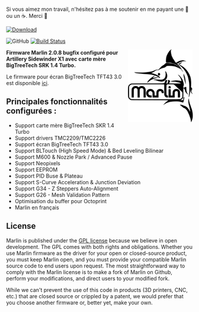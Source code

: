 Si vous aimez mon travail, n'hésitez pas à me soutenir en me payant une 🍺 ou un ☕. Merci 🙂

 [ ![Download](https://user-images.githubusercontent.com/12702322/115148445-e5a40100-a05f-11eb-8552-c1f5d4355987.png) ](https://www.paypal.me/CyrilGuislain)


![GitHub](https://img.shields.io/github/license/marlinfirmware/marlin.svg)
[![Build Status](https://github.com/MarlinFirmware/Marlin/workflows/CI/badge.svg?branch=bugfix-2.0.x)](https://github.com/MarlinFirmware/Marlin/actions)

<img align="right" width=175 src="buildroot/share/pixmaps/logo/marlin-250.png" />

**Firmware Marlin 2.0.8 bugfix configuré pour Artillery Sidewinder X1 avec carte mère BigTreeTech SRK 1.4 Turbo.**

Le firmware pour écran BigTreeTech TFT43 3.0 est disponible [ici](https://github.com/Guilouz/BTT-TFT43-Sidewinder-X1).

## Principales fonctionnalités configurées :

- Support carte mère BigTreeTech SKR 1.4 Turbo
- Support drivers TMC2209/TMC2226
- Support écran BigTreeTech TFT43 3.0
- Support BLTouch (High Speed Mode) & Bed Leveling Bilinear
- Support M600 & Nozzle Park / Advanced Pause
- Support Neopixels
- Support EEPROM
- Support PID Buse & Plateau
- Support S-Curve Acceleration & Junction Deviation
- Support G34 - Z Steppers Auto-Alignment
- Support G26 - Mesh Validation Pattern
- Optimisation du buffer pour Octoprint
- Marlin en français

## License

Marlin is published under the [GPL license](/LICENSE) because we believe in open development. The GPL comes with both rights and obligations. Whether you use Marlin firmware as the driver for your open or closed-source product, you must keep Marlin open, and you must provide your compatible Marlin source code to end users upon request. The most straightforward way to comply with the Marlin license is to make a fork of Marlin on Github, perform your modifications, and direct users to your modified fork.

While we can't prevent the use of this code in products (3D printers, CNC, etc.) that are closed source or crippled by a patent, we would prefer that you choose another firmware or, better yet, make your own.
